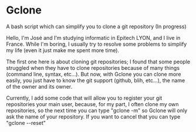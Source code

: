 # Gclone
A bash script which can simplify you to clone a git repository (In progress)

Hello, I'm José and I'm studying informatic in Epitech LYON, and I live in France.
While I'm boring, I usually try to resolve some problems to simplify my life (even it just make me spent more time).

The first one here is about cloning git repositories; I found that some people struggled when they have to clone repositories
because of many things (command line, syntax, etc...).
But now, with Gclone you can clone more easily, you just have to know the git support (github, blih, etc...), the
name of the owner and its owner.

Currently, I add some code that will allow you to register your git repositories your main user, because, for my part,
I often clone my own repositories, so the next time you can type "gclone -m" so Gclone will only ask the name of your
repository. If you want to cancel that you can type "gclone --reset"

